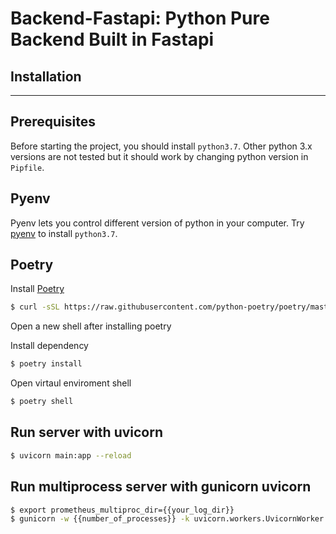 # Backend-Fastapi: Python Pure Backend Built in Fastapi


## Installation
---
## Prerequisites
Before starting the project, you should install `python3.7`. Other python 3.x versions are not tested but it should work by changing python version in `Pipfile`.


## Pyenv
Pyenv lets you control different version of python in your computer.
Try [pyenv](https://github.com/pyenv/pyenv) to install `python3.7`.

## Poetry
Install [Poetry](https://python-poetry.org/docs/)
```sh
$ curl -sSL https://raw.githubusercontent.com/python-poetry/poetry/master/get-poetry.py | python -
```
Open a new shell after installing poetry

Install dependency
```sh
$ poetry install
```
Open virtaul enviroment shell
```sh
$ poetry shell
```

## Run server with uvicorn
```sh
$ uvicorn main:app --reload
```

## Run multiprocess server with gunicorn uvicorn
```sh
$ export prometheus_multiproc_dir={{your_log_dir}}
$ gunicorn -w {{number_of_processes}} -k uvicorn.workers.UvicornWorker main:app {{host}}:{{port}}
```




